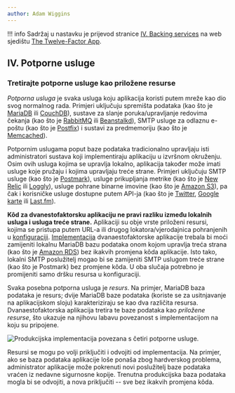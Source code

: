 ```yaml
---
author: Adam Wiggins
---
```


!!! info
    Sadržaj u nastavku je prijevod stranice [IV. Backing services](https://12factor.net/backing-services) na web sjedištu [The Twelve-Factor App](https://12factor.net/).

## IV. Potporne usluge
### Tretirajte potporne usluge kao priložene resurse

*Potporna usluga* je svaka usluga koju aplikacija koristi putem mreže kao dio svog normalnog rada. Primjeri uključuju spremišta podataka (kao što je [MariaDB](https://mariadb.org/) ili [CouchDB](https://couchdb.apache.org/)), sustave za slanje poruka/upravljanje redovima čekanja (kao što je [RabbitMQ](https://www.rabbitmq.com/) ili [Beanstalkd](https://beanstalkd.github.io/)), SMTP usluge za odlaznu e-poštu (kao što je [Postfix](https://www.postfix.org/)) i sustavi za predmemoriju (kao što je [Memcached](https://memcached.org/)).

Potpornim uslugama poput baze podataka tradicionalno upravljaju isti administratori sustava koji implementiraju aplikaciju u izvršnom okruženju. Osim ovih usluga kojima se upravlja lokalno, aplikacija također može imati usluge koje pružaju i kojima upravljaju treće strane. Primjeri uključuju SMTP usluge (kao što je [Postmark](https://postmarkapp.com/)), usluge prikupljanja metrike (kao što je [New Relic](https://newrelic.com/) ili [Loggly](https://www.loggly.com/)), usluge pohrane binarne imovine (kao što je [Amazon S3](https://aws.amazon.com/s3/)), pa čak i korisničke usluge dostupne putem API-ja (kao što je [Twitter](https://developer.twitter.com/), [Google karte](https://developers.google.com/maps/) ili [Last.fm](https://www.last.fm/api)).

**Kôd za dvanestofaktorsku aplikaciju ne pravi razliku između lokalnih usluga i usluga treće strane.** Aplikaciji su obje vrste priloženi resursi, kojima se pristupa putem URL-a ili drugog lokatora/vjerodajnica pohranjenih u [konfiguraciji](config.md). [Implementacija](codebase.md) dvanaestofaktorske aplikacije trebala bi moći zamijeniti lokalnu MariaDB bazu podataka onom kojom upravlja treća strana (kao što je [Amazon RDS](https://aws.amazon.com/rds/)) bez ikakvih promjena kôda aplikacije. Isto tako, lokalni SMTP poslužitelj mogao bi se zamijeniti SMTP uslugom treće strane (kao što je Postmark) bez promjene kôda. U oba slučaja potrebno je promijeniti samo dršku resursa u konfiguraciji.

Svaka posebna potporna usluga je *resurs*. Na primjer, MariaDB baza podataka je resurs; dvije MariaDB baze podataka (koriste se za usitnjavanje na aplikacijskom sloju) karakteriziraju se kao dva različita resursa. Dvanaestofaktorska aplikacija tretira te baze podataka kao *priložene resurse*, što ukazuje na njihovu labavu povezanost s implementacijom na koju su pripojene.

![Produkcijska implementacija povezana s četiri potporne usluge.](images/attached-resources.png)

Resursi se mogu po volji priključiti i odvojiti od implementacija. Na primjer, ako se baza podataka aplikacije loše ponaša zbog hardverskog problema, administrator aplikacije može pokrenuti novi poslužitelj baze podataka vraćen iz nedavne sigurnosne kopije. Trenutna produkcijska baza podataka mogla bi se odvojiti, a nova priključiti -- sve bez ikakvih promjena kôda.
